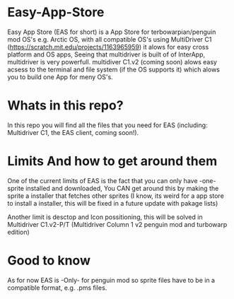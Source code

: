 # Easy-App-Store
Easy App Store (EAS for short) is a App Store for terbowarpian/penguin mod OS's e.g. Arctic OS, with all compatible OS's using MultiDriver C1 (https://scratch.mit.edu/projects/1163965959) it alows for easy cross platform and OS apps, Seeing that multidriver is built of of InterApp, multidriver is very powerfull. multidiver C1.v2 (coming soon) alows easy acsess to the terminal and file system (if the OS supports it) which alows you to build one App for meny OS's.

# Whats in this repo?
In this repo you will find all the files that you need for EAS (including: Multidriver C1, the EAS client, coming soon!).

# Limits And how to get around them
One of the current limits of EAS is the fact that you can only have -one- sprite installed and downloaded, You CAN get around this by making the sprite a installer that fetches other sprites (I know, its weird for a app store to install a installer, this will be fixed in a future update with pakage lists)

Another limit is desctop and Icon possitioning, this will be solved in Multidriver C1.v2-P/T (Multidriver Column 1 v2 penguin mod and turbowarp edition)

# Good to know
As for now EAS is -Only- for penguin mod so sprite files have to be in a compatible format, e.g. .pms files. 
